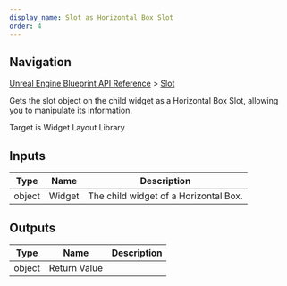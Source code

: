 ```yaml
---
display_name: Slot as Horizontal Box Slot
order: 4
---
```

## Navigation

[Unreal Engine Blueprint API Reference](https://dev.epicgames.com/documentation/en-us/unreal-engine/BlueprintAPI) > [Slot](https://dev.epicgames.com/documentation/en-us/unreal-engine/BlueprintAPI/Slot)

Gets the slot object on the child widget as a Horizontal Box Slot, allowing you to manipulate its information.

Target is Widget Layout Library

## Inputs

| Type | Name | Description |
| --- | --- | --- |
| object | Widget | The child widget of a Horizontal Box. |

## Outputs

| Type | Name | Description |
| --- | --- | --- |
| object | Return Value |  |
